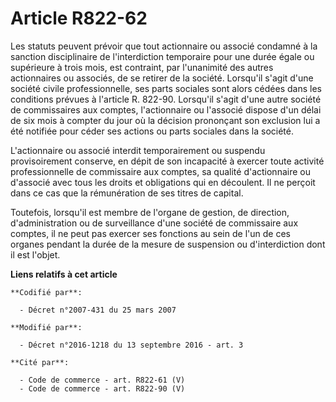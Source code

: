 # Article R822-62

Les statuts peuvent prévoir que tout actionnaire ou associé condamné à la sanction disciplinaire de l'interdiction temporaire
pour une durée égale ou supérieure à trois mois, est contraint, par l'unanimité des autres actionnaires ou associés, de se
retirer de la société. Lorsqu'il s'agit d'une société civile professionnelle, ses parts sociales sont alors cédées dans les
conditions prévues à l'article R. 822-90. Lorsqu'il s'agit d'une autre société de commissaires aux comptes, l'actionnaire ou
l'associé dispose d'un délai de six mois à compter du jour où la décision prononçant son exclusion lui a été notifiée pour
céder ses actions ou parts sociales dans la société. 

L'actionnaire ou associé interdit temporairement ou suspendu provisoirement conserve, en dépit de son incapacité à exercer
toute activité professionnelle de commissaire aux comptes, sa qualité d'actionnaire ou d'associé avec tous les droits et
obligations qui en découlent. Il ne perçoit dans ce cas que la rémunération de ses titres de capital. 

Toutefois, lorsqu'il est membre de l'organe de gestion, de direction, d'administration ou de surveillance d'une société de
commissaire aux comptes, il ne peut pas exercer ses fonctions au sein de l'un de ces organes pendant la durée de la mesure de
suspension ou d'interdiction dont il est l'objet.

**Liens relatifs à cet article**

	**Codifié par**:

	  - Décret n°2007-431 du 25 mars 2007

	**Modifié par**:

	  - Décret n°2016-1218 du 13 septembre 2016 - art. 3

	**Cité par**:

	  - Code de commerce - art. R822-61 (V)
	  - Code de commerce - art. R822-90 (V)
